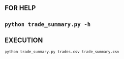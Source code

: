 ## FOR HELP
`python trade_summary.py -h`
---
## EXECUTION
`python trade_summary.py trades.csv trade_summary.csv`
